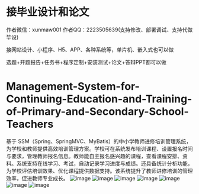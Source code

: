 # 接毕业设计和论文
作者微信：xunmaw001  作者QQ：2223505639(支持修改、部署调试、支持代做毕设)

接网站设计、小程序、H5、APP、各种系统等，单片机、嵌入式也可以做

选题+开题报告+任务书+程序定制+安装测试+论文+答辩PPT都可以做
# Management-System-for-Continuing-Education-and-Training-of-Primary-and-Secondary-School-Teachers
基于 SSM（Spring、SpringMVC、MyBatis）的中小学教师进修培训管理系统，为学校和教师提供高效培训管理方案。学校可在系统发布培训课程、设置报名时间与要求，管理教师报名信息。教师能自主报名感兴趣的课程，查看课程安排、资料。系统支持在线学习、考试，自动记录学习进度与成绩。还具备统计分析功能，为学校评估培训效果、优化课程提供数据支持。该系统提升了教师进修培训的管理效率，促进教师专业成长。 
![image](https://github.com/user-attachments/assets/f6921999-4ed2-416d-896e-71643e0c3eca)
![image](https://github.com/user-attachments/assets/44fd3af4-7eaa-4ab7-80b6-9b07f0440dfb)
![image](https://github.com/user-attachments/assets/e376202f-64e6-44b5-82a9-a173367b7067)
![image](https://github.com/user-attachments/assets/3f4310fd-f0c5-4bcc-8e89-5e662082905a)
![image](https://github.com/user-attachments/assets/cd0a18ef-96d7-48e8-9ee1-1eabff728877)
![image](https://github.com/user-attachments/assets/cb227570-5f3a-4701-8976-ba9225d015ae)
![image](https://github.com/user-attachments/assets/370f9129-77e6-4b14-a879-de0886642001)
